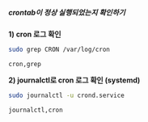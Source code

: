 ##### crontab이 정상 실행되었는지 확인하기 #####

**1) cron 로그 확인**

```bash
sudo grep CRON /var/log/cron
```

```tech
cron,grep
```

**2) journalctl로 cron 로그 확인 (systemd)**

```bash
sudo journalctl -u crond.service
```

```tech
journalctl,cron
```
